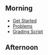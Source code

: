 ## Morning

* [Get Started](./morning/warm_up.md)
* [Problems](./morning/problems.rb)
* [Grading Script](./morning/grade_problems.rb)

## Afternoon

